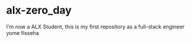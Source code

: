 # alx-zero_day
I'm now a ALX Student, this is my first repository as a full-stack engineer
yome fisseha

